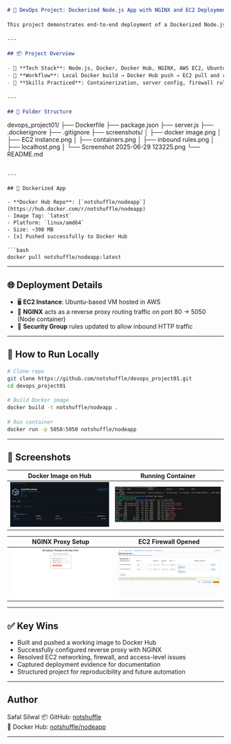 
```markdown
# 🚀 DevOps Project: Dockerized Node.js App with NGINX and EC2 Deployment

This project demonstrates end-to-end deployment of a Dockerized Node.js application, reverse-proxied with NGINX, hosted on an AWS EC2 instance. The container image is built and pushed to Docker Hub, with proof-of-deployment screenshots and system validation steps included.

---

## 📦 Project Overview

- 🔧 **Tech Stack**: Node.js, Docker, Docker Hub, NGINX, AWS EC2, Ubuntu
- 🔁 **Workflow**: Local Docker build → Docker Hub push → EC2 pull and run → NGINX reverse proxy
- 🧠 **Skills Practiced**: Containerization, server config, firewall rules, DevOps deployment flow

---

## 📁 Folder Structure

```
devops_project01/
├── Dockerfile
├── package.json
├── server.js
├── .dockerignore
├── .gitignore
├── screenshots/
│   ├── docker image.png
│   ├── EC2 instance.png
│   ├── containers.png
│   ├── inbound rules.png
│   ├── localhost.png
│   └── Screenshot 2025-06-29 123225.png
└── README.md
```

---

## 🐳 Dockerized App

- **Docker Hub Repo**: [`notshuffle/nodeapp`](https://hub.docker.com/r/notshuffle/nodeapp)
- Image Tag: `latest`
- Platform: `linux/amd64`
- Size: ~398 MB
- [x] Pushed successfully to Docker Hub

```bash
docker pull notshuffle/nodeapp:latest
```

---

## 🌐 Deployment Details

- 🖥️ **EC2 Instance**: Ubuntu-based VM hosted in AWS
- 🔀 **NGINX** acts as a reverse proxy routing traffic on port 80 → 5050 (Node container)
- 🔐 **Security Group** rules updated to allow inbound HTTP traffic

---

## 🧪 How to Run Locally

```bash
# Clone repo
git clone https://github.com/notshuffle/devops_project01.git
cd devops_project01

# Build Docker image
docker build -t notshuffle/nodeapp .

# Run container
docker run -p 5050:5050 notshuffle/nodeapp
```

---

## 📸 Screenshots

| Docker Image on Hub | Running Container |
|---------------------|-------------------|
| ![Docker Image](./screenshots/docker%20image.png) | ![Container Running](./screenshots/containers.png) |

| NGINX Proxy Setup | EC2 Firewall Opened |
|------------------|---------------------|
| ![Localhost Access](./screenshots/localhost.png) | ![Inbound Rules](./screenshots/inbound%20rules.png) |

---

## ✅ Key Wins

- Built and pushed a working image to Docker Hub
- Successfully configured reverse proxy with NGINX
- Resolved EC2 networking, firewall, and access-level issues
- Captured deployment evidence for documentation
- Structured project for reproducibility and future automation

---

## Author

Safal Silwal
📦 GitHub: [notshuffle](https://github.com/notshuffle)  
🐳 Docker Hub: [notshuffle/nodeapp](https://hub.docker.com/r/notshuffle/nodeapp)

---
```

